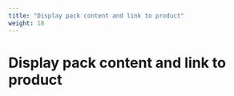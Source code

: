 ```yaml
---
title: "Display pack content and link to product"
weight: 18
---
```


# Display pack content and link to product
